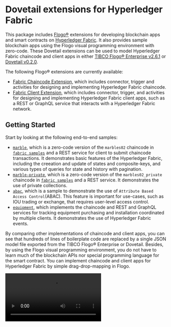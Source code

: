 # Dovetail extensions for Hyperledger Fabric
This package includes [Flogo®](https://www.flogo.io/) extensions for developing blockchain apps and smart contracts on [Hyperledger Fabric](https://www.hyperledger.org/projects/fabric).  It also provides sample blockchain apps using the Flogo visual programming environment with zero-code.  These Dovetail extensions can be used to model Hyperledger Fabric chaincode and client apps in either [TIBCO Flogo® Enterprise v2.6.1](https://docs.tibco.com/products/tibco-flogo-enterprise-2-6-1) or [Dovetail v0.2.0](https://github.com/TIBCOSoftware/dovetail).

The following Flogo® extensions are currently available:
- [Fabric Chaincode Extension](fabric), which includes connector, trigger and activities for designing and implementing Hyperledger Fabric chaincode.
- [Fabric Client Extension](fabclient), which includes connector, trigger, and activities for designing and implementing Hyperledger Fabric client apps, such as a REST or GraphQL service that interacts with a Hyperledger Fabric network.

## Getting Started
Start by looking at the following end-to-end samples:
- [`marble`](samples/marble), which is a zero-code version of the `marbles02` chaincode in [`fabric samples`](https://github.com/hyperledger/fabric-samples/tree/release-1.4/chaincode) and a REST service for client to submit chaincode transactions.  It demonstrates basic features of the Hyperledger Fabric, including the creeation and update of states and composite-keys, and various types of queries for state and history with pagination.
- [`marble-private`](samples/marble-private), which is a zero-code version of the `marbles02_private` chaincode in [`fabric samples`](https://github.com/hyperledger/fabric-samples/tree/release-1.4/chaincode) and a REST service.  It demonstrates the use of private collections.
- [ `abac`](samples/abac), which is a sample to demonstrate the use of `Attribute Based Access Control`(ABAC). This feature is important for use-cases, such as IOU trading or exchange, that requires user-level access control.
- [ `equipment`](samples/equipment), which implements the chaincode and REST and GraphQL services for tracking equipment purchasing and installation coordinated by multiple clients. It demonstrates the use of Hyperledger Fabric events.

By comparing other implementations of chaincode and client apps, you can see that hundreds of lines of boilerplate code are replaced by a single JSON model file exported from the TIBCO Flogo® Enterprise or Dovetail.  Besides, by using the Flogo visual programming environment, you do not have to learn much of the blockchain APIs nor special programming language for the smart contract.  You can implement chaincode and client apps for Hyperledger Fabric by simple drag-drop-mapping in Flogo.

![](import-app.mp4)
